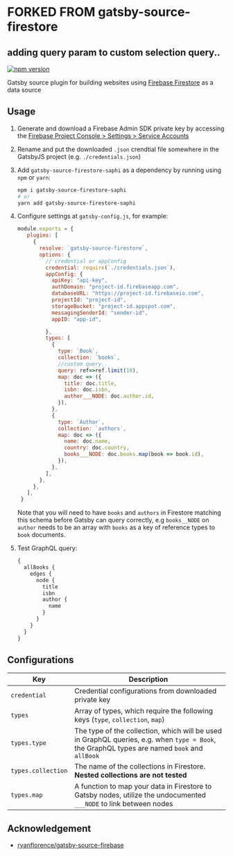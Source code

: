# FORKED FROM gatsby-source-firestore 
## adding query param to custom selection query..
[![npm version](https://badge.fury.io/js/gatsby-source-firestore.svg)](https://badge.fury.io/js/gatsby-source-firestore)

Gatsby source plugin for building websites using
[Firebase Firestore](https://firebase.google.com/products/firestore)
as a data source

## Usage

1. Generate and download a Firebase Admin SDK private key by accessing the
   [Firebase Project Console > Settings > Service Accounts](https://console.firebase.google.com/project/_/settings/serviceaccounts/adminsdk)

2. Rename and put the downloaded `.json` crendtial file somewhere in the
   GatsbyJS project (e.g. `./credentials.json`)

3. Add `gatsby-source-firestore-saphi` as a dependency by running using `npm` or `yarn`:

   ```sh
   npm i gatsby-source-firestore-saphi
   # or
   yarn add gatsby-source-firestore-saphi
   ```

4. Configure settings at `gatsby-config.js`, for example:

   ```js
   module.exports = {
      plugins: [
        {
          resolve: `gatsby-source-firestore`,
          options: {
            // credential or appConfig
            credential: require(`./credentials.json`),
            appConfig: {
              apiKey: "api-key",
              authDomain: "project-id.firebaseapp.com",
              databaseURL: "https://project-id.firebaseio.com",
              projectId: "project-id",
              storageBucket: "project-id.appspot.com",
              messagingSenderId: "sender-id",
              appID: "app-id",

            },
            types: [
              {
                type: `Book`,
                collection: `books`,
                //custom query..
                query: ref=>ref.limit(10),
                map: doc => ({
                  title: doc.title,
                  isbn: doc.isbn,
                  author___NODE: doc.author.id,
                }),
              },
              {
                type: `Author`,
                collection: `authors`,
                map: doc => ({
                  name: doc.name,
                  country: doc.country,
                  books___NODE: doc.books.map(book => book.id),
                }),
              },
            ],
          },
        },
      ],
    }
   ```

   Note that you will need to have `books` and `authors` in Firestore matching
   this schema before Gatsby can query correctly, e.g `books__NODE` on `author`
   needs to be an array with `books` as a key of reference types to `book`
   documents.

5. Test GraphQL query:

    ```graphql
    {
      allBooks {
        edges {
          node {
            title
            isbn
            author {
              name
            }
          }
        }
      }
    }
    ```

## Configurations

| Key                | Description                                                                                                                                  |
| ------------------ | -------------------------------------------------------------------------------------------------------------------------------------------- |
| `credential`       | Credential configurations from downloaded private key                                                                                        |
| `types`            | Array of types, which require the following keys (`type`, `collection`, `map`)                                                               |
| `types.type`       | The type of the collection, which will be used in GraphQL queries, e.g. when `type = Book`, the GraphQL types are named `book` and `allBook` |
| `types.collection` | The name of the collections in Firestore. **Nested collections are not tested**                                                              |
| `types.map`        | A function to map your data in Firestore to Gatsby nodes, utilize the undocumented `___NODE` to link between nodes                           |



## Acknowledgement

- [ryanflorence/gatsby-source-firebase](https://github.com/ryanflorence/gatsby-source-firebase)
